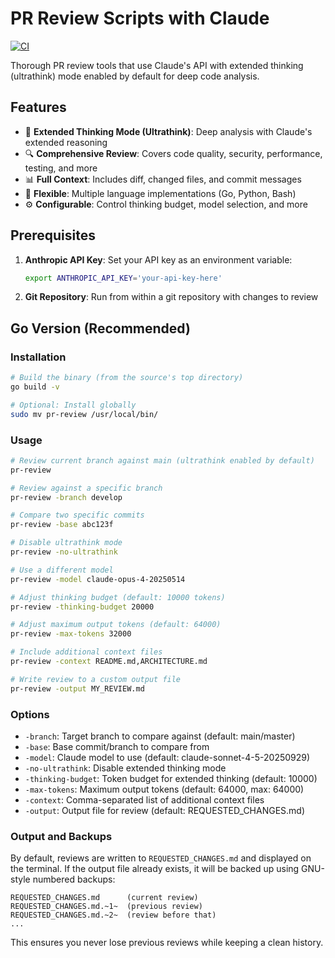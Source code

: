 # PR Review Scripts with Claude

[![CI](https://github.com/marete/pr-review/actions/workflows/ci.yml/badge.svg)](https://github.com/marete/pr-review/actions/workflows/ci.yml)

Thorough PR review tools that use Claude's API with extended thinking (ultrathink) mode enabled by default for deep code analysis.

## Features

- 🧠 **Extended Thinking Mode (Ultrathink)**: Deep analysis with Claude's extended reasoning
- 🔍 **Comprehensive Review**: Covers code quality, security, performance, testing, and more
- 📊 **Full Context**: Includes diff, changed files, and commit messages
- 🎯 **Flexible**: Multiple language implementations (Go, Python, Bash)
- ⚙️ **Configurable**: Control thinking budget, model selection, and more

## Prerequisites

1. **Anthropic API Key**: Set your API key as an environment variable:
   ```bash
   export ANTHROPIC_API_KEY='your-api-key-here'
   ```

2. **Git Repository**: Run from within a git repository with changes to review

## Go Version (Recommended)

### Installation

```bash
# Build the binary (from the source's top directory)
go build -v

# Optional: Install globally
sudo mv pr-review /usr/local/bin/
```

### Usage

```bash
# Review current branch against main (ultrathink enabled by default)
pr-review

# Review against a specific branch
pr-review -branch develop

# Compare two specific commits
pr-review -base abc123f

# Disable ultrathink mode
pr-review -no-ultrathink

# Use a different model
pr-review -model claude-opus-4-20250514

# Adjust thinking budget (default: 10000 tokens)
pr-review -thinking-budget 20000

# Adjust maximum output tokens (default: 64000)
pr-review -max-tokens 32000

# Include additional context files
pr-review -context README.md,ARCHITECTURE.md

# Write review to a custom output file
pr-review -output MY_REVIEW.md
```

### Options

- `-branch`: Target branch to compare against (default: main/master)
- `-base`: Base commit/branch to compare from
- `-model`: Claude model to use (default: claude-sonnet-4-5-20250929)
- `-no-ultrathink`: Disable extended thinking mode
- `-thinking-budget`: Token budget for extended thinking (default: 10000)
- `-max-tokens`: Maximum output tokens (default: 64000, max: 64000)
- `-context`: Comma-separated list of additional context files
- `-output`: Output file for review (default: REQUESTED_CHANGES.md)

### Output and Backups

By default, reviews are written to `REQUESTED_CHANGES.md` and displayed on the terminal. If the output file already exists, it will be backed up using GNU-style numbered backups:

```
REQUESTED_CHANGES.md      (current review)
REQUESTED_CHANGES.md.~1~  (previous review)
REQUESTED_CHANGES.md.~2~  (review before that)
...
```

This ensures you never lose previous reviews while keeping a clean history.
